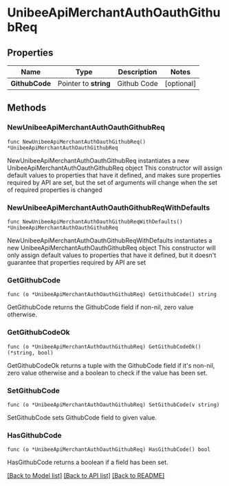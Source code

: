 # UnibeeApiMerchantAuthOauthGithubReq

## Properties

Name | Type | Description | Notes
------------ | ------------- | ------------- | -------------
**GithubCode** | Pointer to **string** | Github Code | [optional] 

## Methods

### NewUnibeeApiMerchantAuthOauthGithubReq

`func NewUnibeeApiMerchantAuthOauthGithubReq() *UnibeeApiMerchantAuthOauthGithubReq`

NewUnibeeApiMerchantAuthOauthGithubReq instantiates a new UnibeeApiMerchantAuthOauthGithubReq object
This constructor will assign default values to properties that have it defined,
and makes sure properties required by API are set, but the set of arguments
will change when the set of required properties is changed

### NewUnibeeApiMerchantAuthOauthGithubReqWithDefaults

`func NewUnibeeApiMerchantAuthOauthGithubReqWithDefaults() *UnibeeApiMerchantAuthOauthGithubReq`

NewUnibeeApiMerchantAuthOauthGithubReqWithDefaults instantiates a new UnibeeApiMerchantAuthOauthGithubReq object
This constructor will only assign default values to properties that have it defined,
but it doesn't guarantee that properties required by API are set

### GetGithubCode

`func (o *UnibeeApiMerchantAuthOauthGithubReq) GetGithubCode() string`

GetGithubCode returns the GithubCode field if non-nil, zero value otherwise.

### GetGithubCodeOk

`func (o *UnibeeApiMerchantAuthOauthGithubReq) GetGithubCodeOk() (*string, bool)`

GetGithubCodeOk returns a tuple with the GithubCode field if it's non-nil, zero value otherwise
and a boolean to check if the value has been set.

### SetGithubCode

`func (o *UnibeeApiMerchantAuthOauthGithubReq) SetGithubCode(v string)`

SetGithubCode sets GithubCode field to given value.

### HasGithubCode

`func (o *UnibeeApiMerchantAuthOauthGithubReq) HasGithubCode() bool`

HasGithubCode returns a boolean if a field has been set.


[[Back to Model list]](../README.md#documentation-for-models) [[Back to API list]](../README.md#documentation-for-api-endpoints) [[Back to README]](../README.md)


